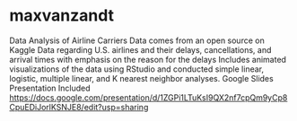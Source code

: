 # maxvanzandt
Data Analysis of Airline Carriers
Data comes from an open source on Kaggle
Data regarding U.S. airlines and their delays, cancellations, and arrival times with emphasis on the reason for the delays
Includes animated visualizations of the data using RStudio and conducted simple linear, logistic, multiple linear, and K nearest neighbor analyses.
Google Slides Presentation Included 
https://docs.google.com/presentation/d/1ZGPi1LTuKsI9QX2nf7cpQm9yCp8CpuEDiJorlKSNJE8/edit?usp=sharing
